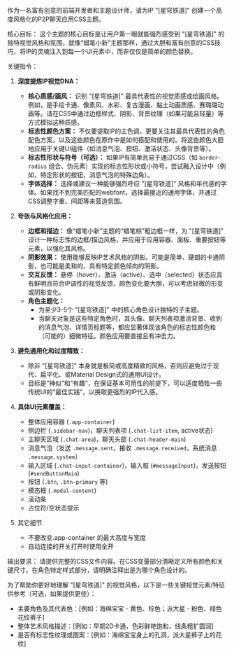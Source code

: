 作为一名富有创意的前端开发者和主题设计师，请为IP "[星穹铁道]" 创建一个高度风格化的P2P聊天应用CSS主题。

核心目标：
这个主题的核心目标是让用户第一眼就能强烈感受到 "[星穹铁道]" 的独特视觉风格和氛围，就像“蜡笔小新”主题那样，通过大胆和富有创意的CSS技巧，将IP的灵魂注入到每一个UI元素中，而非仅仅是简单的颜色替换。

关键指令：

1.  **深度提炼IP视觉DNA：**
    *   **核心质感/画风：** 识别 "[星穹铁道]" 最具代表性的视觉质感或绘画风格。例如，是手绘卡通、像素风、水彩、复古漫画、黏土动画质感、赛璐璐动画等。请在CSS中通过边框样式、阴影、背景纹理（如果可能且轻量）等方式模拟这种质感。
    *   **标志性颜色方案：** 不仅要提取IP的主色调，更要关注其最具代表性的角色配色方案，以及这些颜色在原作中是如何搭配和使用的。将这些颜色大胆地应用于关键UI组件（如消息气泡、按钮、激活状态、头像背景等）。
    *   **标志性形状与符号（可选）：** 如果IP有简单且易于通过CSS（如 `border-radius` 组合、伪元素）实现的标志性形状或小符号，尝试融入设计中（例如，特定形状的按钮，消息气泡的特殊边角）。
    *   **字体选择：** 选择或建议一种能够强烈呼应 "[星穹铁道]" 风格和年代感的字体。如果找不到完美匹配的webfont，选择最接近的通用字体，并通过CSS调整字重、间距等来营造氛围。

2.  **夸张与风格化应用：**
    *   **边框和描边：** 像“蜡笔小新”主题的“蜡笔棕”粗边框一样，为 "[星穹铁道]" 设计一种标志性的边框/描边风格，并应用于应用容器、面板、重要按钮等元素，以强化其风格。
    *   **阴影效果：** 使用能够反映IP艺术风格的阴影。可能是简单、硬朗的卡通阴影，也可能是柔和的、具有特定颜色倾向的阴影。
    *   **交互反馈：** 悬停（hover）、激活（active）、选中（selected）状态应具有鲜明且符合IP调性的视觉反馈，颜色变化要大胆，可以考虑轻微的形变或阴影变化。
    *   **角色主题化：**
        *   为至少3-5个 "[星穹铁道]" 中的核心角色设计独特的子主题。
        *   当聊天对象是这些特定角色时，其头像、聊天列表项激活背景、收到的消息气泡、详情页标题等，都应显著体现该角色的标志性颜色和（可能的）细微特征。颜色应用要直接且有冲击力。

3.  **避免通用化和过度精致：**
    *   除非 "[星穹铁道]" 本身就是极简或高度精致的风格，否则应避免过于现代、扁平化、或Material Design式的通用UI设计。
    *   目标是“神似”和“有趣”，在保证基本可用性的前提下，可以适度牺牲一些传统UI的“最佳实践”，以换取更强烈的IP代入感。

4.  **具体UI元素覆盖：**
    *   整体应用容器 (`.app-container`)
    *   侧边栏 (`.sidebar-nav`)，聊天列表项 (`.chat-list-item`, active状态)
    *   主聊天区域 (`.chat-area`)，聊天头部 (`.chat-header-main`)
    *   消息气泡（发送 `.message.sent`，接收 `.message.received`，系统消息 `.message.system`）
    *   输入区域 (`.chat-input-container`)，输入框 (`#messageInput`)，发送按钮 (`#sendButtonMain`)
    *   按钮 (`.btn`, `.btn-primary` 等)
    *   模态框 (`.modal-content`)
    *   滚动条
    *   占位符/空状态提示
5. 其它细节
    *   不要改变.app-container 的最大高度与宽度
    *   自动连接的开关打开时使用全开

输出要求：
请提供完整的CSS文件内容。在CSS变量部分清晰定义所有颜色和关键尺寸。在角色特定样式部分，请明确注释出是为哪个角色设计的。

为了帮助你更好地理解 "[星穹铁道]" 的视觉风格，以下是一些关键视觉元素/特征供参考（可选，如果提供更佳）：
*   主要角色及其代表色：[例如：海绵宝宝 - 黄色、棕色；派大星 - 粉色、绿色花纹裤子]
*   整体艺术风格描述：[例如：早期2D卡通，色彩鲜艳饱和，线条粗犷圆润]
*   是否有标志性纹理或图案：[例如：海绵宝宝身上的孔洞，派大星裤子上的花纹]
